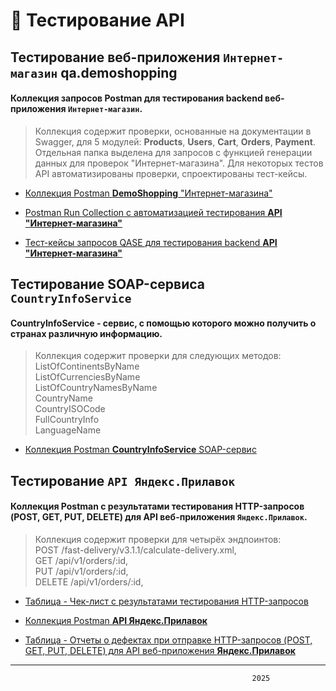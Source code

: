 # 📧 Тестирование API

## Тестирование веб-приложения `Интернет-магазин` qa.demoshopping

#### Коллекция запросов Postman для тестирования backend веб-приложения `Интернет-магазин`.
> Коллекция содержит проверки, основанные на документации в Swagger, для 5 модулей: **Products**, **Users**, **Cart**, **Orders**, **Payment**. Отдельная папка выделена для запросов с функцией генерации данных для проверок "Интернет-магазина". Для некоторых тестов API автоматизированы проверки, спроектированы тест-кейсы.
- [Коллекция Postman **DemoShopping** "Интернет-магазина"](https://github.com/Morrhat/api/blob/main/DemoShopping.postman_collection.json)

- [Postman Run Collection с автоматизацией тестирования **API "Интернет-магазина"**](https://github.com/Morrhat/api/blob/main/DemoShopping.postman_test_run.json)

- [Тест-кейсы запросов QASE для тестирования backend **API "Интернет-магазина"**](https://github.com/Morrhat/api/blob/main/API%20Testing%20-G9-2025-01-20.pdf)


## Тестирование SOAP-сервиса `CountryInfoService` 
#### **CountryInfoService** - сервис, с помощью которого можно получить о странах различную информацию.
> Коллекция содержит проверки для следующих методов: <br>
> ListOfContinentsByName <br>
> ListOfCurrenciesByName <br>
> ListOfCountryNamesByName <br>
> CountryName <br>
> CountryISOCode <br>
> FullCountryInfo <br>
> LanguageName  <br>
- [Коллекция Postman **CountryInfoService** SOAP-сервис](https://github.com/Morrhat/api/blob/main/SOAP-service.postman_collection.json)



## Тестирование `API Яндекс.Прилавок`

#### Коллекция Postman с результатами тестирования HTTP-запросов (POST, GET, PUT, DELETE) для API веб-приложения `Яндекс.Прилавок`.
> Коллекция содержит проверки для четырёх эндпоинтов: <br>
> POST /fast-delivery/v3.1.1/calculate-delivery.xml,<br>
> GET /api/v1/orders/:id,<br>
> PUT /api/v1/orders/:id, <br>
> DELETE /api/v1/orders/:id, 
- [Таблица - Чек-лист с результатами тестирования HTTP-запросов](https://docs.google.com/spreadsheets/d/1G63bnfarMwZ9nyfRYtR0g2ipdNGesBzKfSVHo5EXqBI/edit?usp=sharing)

- [Коллекция Postman **API Яндекс.Прилавок**](https://github.com/Morrhat/api/blob/main/%D0%A2%D0%B5%D1%81%D1%82%D0%B8%D1%80%D0%BE%D0%B2%D0%B0%D0%BD%D0%B8%D0%B5%20API%20%D0%AF%D0%BD%D0%B4%D0%B5%D0%BA%D1%81.%D0%9F%D1%80%D0%B8%D0%BB%D0%B0%D0%B2%D0%BE%D0%BA.postman_collection.json)

- [Таблица - Отчеты о дефектах при отправке HTTP-запросов (POST, GET, PUT, DELETE) для API веб-приложения **Яндекс.Прилавок**](https://docs.google.com/spreadsheets/d/1dfRfFcslteLSWSj74QBCkPOT0C7qQ9x8Iq7J1LCCZWs/edit?usp=sharing)





---
                                                          2025


